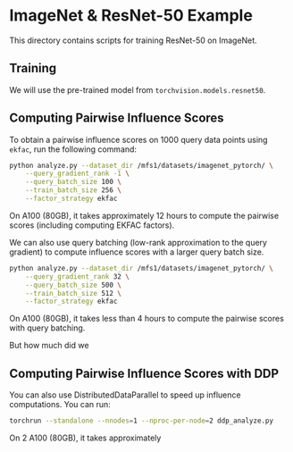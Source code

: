 # ImageNet & ResNet-50 Example

This directory contains scripts for training ResNet-50 on ImageNet. 

## Training

We will use the pre-trained model from `torchvision.models.resnet50`.

## Computing Pairwise Influence Scores

To obtain a pairwise influence scores on 1000 query data points using `ekfac`, run the following command:
```bash
python analyze.py --dataset_dir /mfs1/datasets/imagenet_pytorch/ \
    --query_gradient_rank -1 \
    --query_batch_size 100 \
    --train_batch_size 256 \
    --factor_strategy ekfac
```
On A100 (80GB), it takes approximately 12 hours to compute the pairwise scores (including computing EKFAC factors).

We can also use query batching (low-rank approximation to the query gradient) to compute influence scores with a 
larger query batch size.
```bash
python analyze.py --dataset_dir /mfs1/datasets/imagenet_pytorch/ \
    --query_gradient_rank 32 \
    --query_batch_size 500 \
    --train_batch_size 512 \
    --factor_strategy ekfac
```
On A100 (80GB), it takes less than 4 hours to compute the pairwise scores with query batching.

But how much did we

## Computing Pairwise Influence Scores with DDP

You can also use DistributedDataParallel to speed up influence computations. You can run:
```bash
torchrun --standalone --nnodes=1 --nproc-per-node=2 ddp_analyze.py
```
On 2 A100 (80GB), it takes approximately 